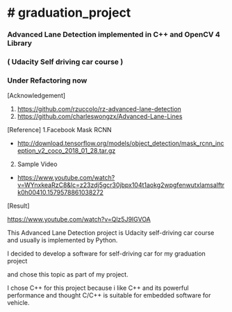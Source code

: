 # # graduation_project
### Advanced Lane Detection implemented in C++ and OpenCV 4 Library

### ( Udacity Self driving car course )

### Under Refactoring now 

[Acknowledgement]
1. https://github.com/rzuccolo/rz-advanced-lane-detection
2. https://github.com/charleswongzx/Advanced-Lane-Lines

[Reference]
1.Facebook Mask RCNN
- http://download.tensorflow.org/models/object_detection/mask_rcnn_inception_v2_coco_2018_01_28.tar.gz
2. Sample Video
- https://www.youtube.com/watch?v=WYnxkeaRzC8&lc=z23zdj5gcr30jbpx104t1aokg2wpgfenwutxlamsalftrk0h00410.1579578861038272


[Result]

https://www.youtube.com/watch?v=Qlz5J9IGVOA


This Advanced Lane Detection project is Udacity self-driving car course
and usually is implemented by Python. 

I decided to develop a software for self-driving car for my graduation project 

and chose this topic as part of my project.

I chose C++ for this project because i like C++ and its powerful performance
and thought C/C++ is suitable for embedded software for vehicle.
